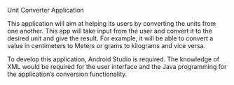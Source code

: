 Unit Converter Application

This application will aim at helping its users by converting the units from one
another. This app will take input from the user and convert it to the desired
unit and give the result. For example, it will be able to convert a value in
centimeters to Meters or grams to kilograms and vice versa.

To develop this application, Android Studio is required. The knowledge of
XML would be required for the user interface and the Java programming for
the application’s conversion functionality.
